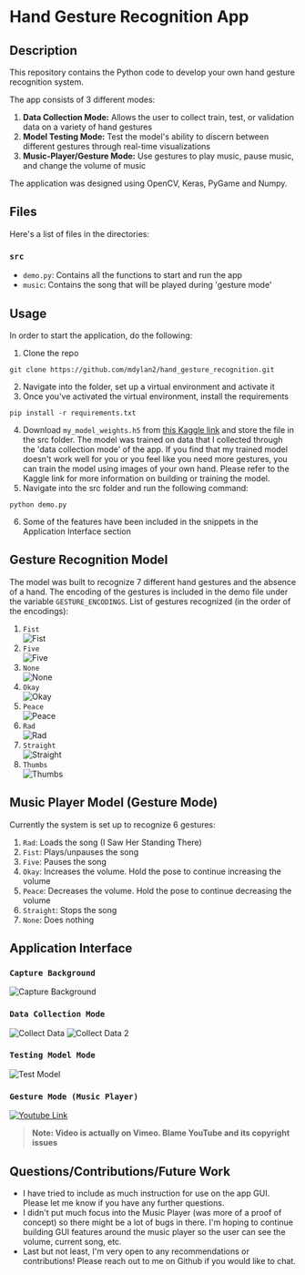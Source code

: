 # Hand Gesture Recognition App
## Description
This repository contains the Python code to develop your own hand gesture recognition system. 

The app consists of 3 different modes:
1. __**Data Collection Mode:**__ Allows the user to collect train, test, or validation data on a variety of hand gestures
2. __**Model Testing Mode:**__ Test the model's ability to discern between different gestures through real-time visualizations
3. __**Music-Player/Gesture Mode:**__ Use gestures to play music, pause music, and change the volume of music

The application was designed using OpenCV, Keras, PyGame and Numpy.

## Files
Here's a list of files in the directories:
### `src`
- `demo.py`: Contains all the functions to start and run the app
- `music`: Contains the song that will be played during 'gesture mode'

## Usage
In order to start the application, do the following:
1) Clone the repo
```
git clone https://github.com/mdylan2/hand_gesture_recognition.git
```
2) Navigate into the folder, set up a virtual environment and activate it
3) Once you've activated the virtual environment, install the requirements
```
pip install -r requirements.txt
```
4) Download `my_model_weights.h5` from [this Kaggle link](https://www.kaggle.com/dylanmendonca/training-hand-gesture-model) and store the file in the src folder. The model was trained on data 
that I collected through the 'data collection mode' of the app. If you find that my trained model doesn't work well for you or you feel like you need more gestures,
you can train the model using images of your own hand. Please refer to the Kaggle link for more information on building or training the model.
5) Navigate into the src folder and run the following command:
```
python demo.py
```
6) Some of the features have been included in the snippets in the Application Interface section

## Gesture Recognition Model
The model was built to recognize 7 different hand gestures and the absence of a hand. The encoding of the gestures is included in the demo file under the variable `GESTURE_ENCODINGS`. 
List of gestures recognized (in the order of the encodings):
1. `Fist`</br>
![Fist](imagesandgifs/fist.png)
2. `Five`</br>
![Five](imagesandgifs/five.png)
3. `None`</br>
![None](imagesandgifs/none.png)
4. `Okay`</br>
![Okay](imagesandgifs/okay.png)
5. `Peace`</br>
![Peace](imagesandgifs/peace.png)
6. `Rad`</br>
![Rad](imagesandgifs/rad.png)
7. `Straight`</br>
![Straight](imagesandgifs/straight.png)
8. `Thumbs`</br>
![Thumbs](imagesandgifs/thumbs.png)

## Music Player Model (Gesture Mode)
Currently the system is set up to recognize 6 gestures:
1. `Rad`: Loads the song (I Saw Her Standing There)
2. `Fist`: Plays/unpauses the song
3. `Five`: Pauses the song
4. `Okay`: Increases the volume. Hold the pose to continue increasing the volume
5. `Peace`: Decreases the volume. Hold the pose to continue decreasing the volume
6. `Straight`: Stops the song
7. `None`: Does nothing

## Application Interface
### `Capture Background`
![Capture Background](imagesandgifs/capturingback.gif)

### `Data Collection Mode`
![Collect Data](imagesandgifs/datamode.png)
![Collect Data 2](imagesandgifs/collecting_data.gif)

### `Testing Model Mode`
![Test Model](imagesandgifs/testing_model.gif)

### `Gesture Mode (Music Player)`
[![Youtube Link](imagesandgifs/gesture_mode.PNG)](https://vimeo.com/user78241622/review/351121225/4a8222a17c)
>  **Note: Video is actually on Vimeo. Blame YouTube and its copyright issues**

## Questions/Contributions/Future Work
- I have tried to include as much instruction for use on the app GUI. Please let me know if you have any further questions.
- I didn't put much focus into the Music Player (was more of a proof of concept) so there might be a lot of bugs in there. I'm hoping to continue building GUI features around the music player so the user can see the volume, current song, etc.
- Last but not least, I'm very open to any recommendations or contributions! Please reach out to me on Github if you would like to chat.
